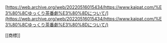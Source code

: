 
[https://web.archive.org/web/20220516015434/https://www.kaipat.com/%E3%80%8Cゆっくり茶番劇%E3%80%8Dについて/](https://web.archive.org/web/20220516015434/https://www.kaipat.com/%E3%80%8Cゆっくり茶番劇%E3%80%8Dについて/)

[[商標]]
